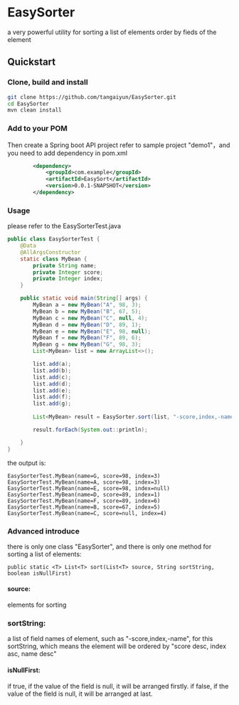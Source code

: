 # EasySorter
a very powerful utility for sorting a list of elements order by fieds of the element 


## Quickstart

### Clone, build and install
``` bash
git clone https://github.com/tangaiyun/EasySorter.git
cd EasySorter
mvn clean install
```

### Add to your POM
Then create a Spring boot API project refer to sample project "demo1"，and you need to add dependency in pom.xml

``` xml
        <dependency>
            <groupId>com.example</groupId>
            <artifactId>EasySort</artifactId>
            <version>0.0.1-SNAPSHOT</version>
        </dependency>
```

### Usage
please refer to the EasySorterTest.java
``` java
public class EasySorterTest {
	@Data
	@AllArgsConstructor
	static class MyBean {
		private String name;
		private Integer score;
		private Integer index;
	}

	public static void main(String[] args) {
		MyBean a = new MyBean("A", 98, 3);
		MyBean b = new MyBean("B", 67, 5);
		MyBean c = new MyBean("C", null, 4);
		MyBean d = new MyBean("D", 89, 1);
		MyBean e = new MyBean("E", 98, null);
		MyBean f = new MyBean("F", 89, 6);
		MyBean g = new MyBean("G", 98, 3);
		List<MyBean> list = new ArrayList<>();

		list.add(a);
		list.add(b);
		list.add(c);
		list.add(d);
		list.add(e);
		list.add(f);
		list.add(g);
	
		List<MyBean> result = EasySorter.sort(list, "-score,index,-name", false);

		result.forEach(System.out::println);

	}
}
```
the output is:
```
EasySorterTest.MyBean(name=G, score=98, index=3)
EasySorterTest.MyBean(name=A, score=98, index=3)
EasySorterTest.MyBean(name=E, score=98, index=null)
EasySorterTest.MyBean(name=D, score=89, index=1)
EasySorterTest.MyBean(name=F, score=89, index=6)
EasySorterTest.MyBean(name=B, score=67, index=5)
EasySorterTest.MyBean(name=C, score=null, index=4)
```

### Advanced introduce

there is only one class "EasySorter", and there is only one method for sorting a list of elements:

```
public static <T> List<T> sort(List<T> source, String sortString, boolean isNullFirst)
```
#### source: 
elements for sorting
### sortString: 
a list of field names of element, such as "-score,index,-name", for this sortString, which means the element will be ordered by "score desc, index asc, name desc"
#### isNullFirst: 
if true, if the value of the field is null, it will be arranged firstly. if false,  if the value of the field is null, it will be arranged at last.

	


